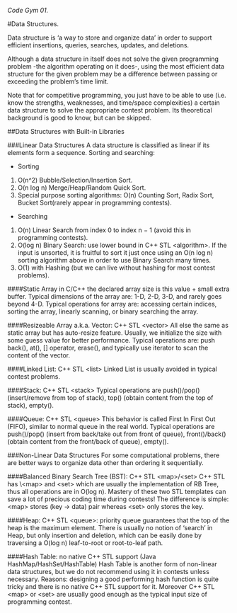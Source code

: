 *Code Gym 01.*

#Data Structures.

Data structure is ‘a way to store and organize data’ in order to support
efficient insertions, queries, searches, updates, and deletions.

Although a data structure in itself does not solve the given programming problem
-the algorithm operating on it does-, using the most efficient data structure
for the given problem may be a difference between passing or exceeding the
problem’s time limit.

Note that for competitive programming, you just have to be able to use
(i.e. know the strengths, weaknesses, and time/space complexities) a certain data
structure to solve the appropriate contest problem. Its theoretical background is
good to know, but can be skipped.

##Data Structures with Built-in Libraries

###Linear Data Structures
A data structure is classified as linear if its elements form a sequence.
Sorting and searching:

* Sorting
 1. O(n^2) Bubble/Selection/Insertion Sort.
 2. O(n log n) Merge/Heap/Random Quick Sort.
 3. Special purpose sorting algorithms: O(n) Counting Sort, Radix Sort,
 	Bucket Sort(rarely appear in programming contests).
* Searching
 1. O(n) Linear Search from index 0 to index n − 1 (avoid this in programming
    contests).
 2. O(log n) Binary Search: use lower bound in C++ STL \<algorithm\>.
 	If the input is unsorted, it is fruitful to sort it just once using an
 	O(n log n) sorting algorithm above in order to use Binary Search many times.
 3. O(1) with Hashing (but we can live without hashing for most contest
    problems).

####Static Array in C/C++
the declared array size is this value + small extra buffer.
Typical dimensions of the array are: 1-D, 2-D, 3-D, and rarely goes beyond 4-D.
Typical operations for array are: accessing certain indices, sorting the array,
linearly scanning, or binary searching the array.

####Resizeable Array a.k.a. Vector: C++ STL \<vector\>
All else the same as static array but has auto-resize feature.
Usually, we initialize
the size with some guess value for better performance. Typical operations are:
push back(), at(), [] operator, erase(), and typically use iterator to scan the
content of the vector.

####Linked List: C++ STL \<list\>
Linked List is usually avoided in typical contest problems.

####Stack: C++ STL \<stack\>
Typical operations are push()/pop() (insert/remove from top of stack), top()
(obtain content from the top of stack), empty().

####Queue: C++ STL \<queue\>
This behavior is called First In First Out (FIFO), similar to normal queue in the
real world. Typical operations are push()/pop() (insert from back/take out from
front of queue), front()/back() (obtain content from the front/back of queue),
empty().

###Non-Linear Data Structures
For some computational problems, there are better ways to organize data other
than ordering it sequentially.

####Balanced Binary Search Tree (BST): C++ STL \<map\>/\<set\>
C++ STL has \\<map\> and \<set\> which are usually the implementation of RB Tree, thus
all operations are in O(log n). Mastery of these two STL templates can save a lot
of precious coding time during contests! The difference is simple: \<map\> stores
(key → data) pair whereas \<set\> only stores the key.

####Heap: C++ STL \<queue\>: priority queue
guarantees that the top of the heap is the maximum element. There is usually no
notion of ‘search’ in Heap, but only insertion and deletion, which can be easily
done by traversing a O(log n) leaf-to-root or root-to-leaf path.

####Hash Table: no native C++ STL support (Java HashMap/HashSet/HashTable)
Hash Table is another form of non-linear data structures, but we do not recommend
using it in contests unless necessary. Reasons: designing a good performing hash
function is quite tricky and there is no native C++ STL support for it. Moreover
C++ STL \<map\> or \<set\> are usually good enough as the typical input size of
programming contest.
